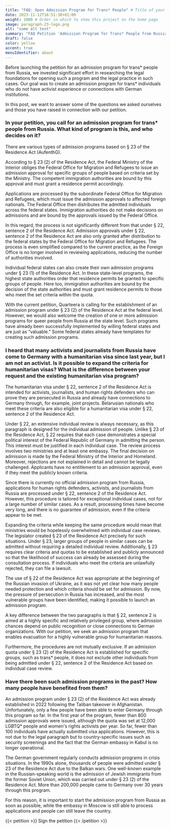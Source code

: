 ```yaml
---
title: "FAQ: Open Admission Program for Trans* People" # Title of your project
date: 2023-11-12T16:51:38+01:00
weight: 1000 # Order in which to show this project on the home page
image: paragraph-23-logo.png
alt: "some alt text"
summary: "FAQ Petition 'Admission Program for Trans* People from Russia'"
draft: false
color: yellow
accent: true
menuIdentifier: about
---
```


Before launching the petition for an admission program for trans* people from Russia, we invested significant effort in researching the legal foundations for opening such a program and the legal practice in such cases. Our goal was to create an admission program for trans* individuals who do not have activist experience or connections with German institutions.

In this post, we want to answer some of the questions we asked ourselves and those you have raised in connection with our petition.

### In your petition, you call for an admission program for trans* people from Russia. What kind of program is this, and who decides on it?

There are various types of admission programs based on § 23 of the Residence Act (AufenthG).

According to § 23 (2) of the Residence Act, the Federal Ministry of the Interior obliges the Federal Office for Migration and Refugees to issue an admission approval for specific groups of people based on criteria set by the Ministry. The competent immigration authorities are bound by this approval and must grant a residence permit accordingly.

Applications are processed by the subordinate Federal Office for Migration and Refugees, which must issue the admission approvals to affected foreign nationals. The Federal Office then distributes the admitted individuals across the federal states. Immigration authorities do not make decisions on admissions and are bound by the approvals issued by the Federal Office.

In this regard, the process is not significantly different from that under § 22, sentence 2 of the Residence Act. Admission approvals under § 22, sentence 2 of the Residence Act are also only granted after distribution to the federal states by the Federal Office for Migration and Refugees. The process is even simplified compared to the current practice, as the Foreign Office is no longer involved in reviewing applications, reducing the number of authorities involved.

Individual federal states can also create their own admission programs under § 23 (1) of the Residence Act. In these state-level programs, the highest state authorities order that residence permits be granted to specific groups of people. Here too, immigration authorities are bound by the decision of the state authorities and must grant residence permits to those who meet the set criteria within the quota.

With the current petition, Quarteera is calling for the establishment of an admission program under § 23 (2) of the Residence Act at the federal level. However, we would also welcome the creation of one or more admission programs for queer people from Russia at the state level. Such programs have already been successfully implemented by willing federal states and are just as “valuable.” Some federal states already have templates for creating such admission programs.

### I heard that many activists and journalists from Russia have come to Germany with a humanitarian visa since last year, but I am not an activist. Is it possible to expand the criteria for humanitarian visas? What is the difference between your request and the existing humanitarian visa program?

The humanitarian visa under § 22, sentence 2 of the Residence Act is intended for activists, journalists, and human rights defenders who can prove they are persecuted in Russia and already have connections to Germany through, for example, joint projects. Belarusian nationals who meet these criteria are also eligible for a humanitarian visa under § 22, sentence 2 of the Residence Act.

Under § 22, an extensive individual review is always necessary, as this paragraph is designed for the individual admission of people. Unlike § 23 of the Residence Act, § 22 requires that each case demonstrates a special political interest of the Federal Republic of Germany in admitting the person. This interest must be justified in each individual case. The review process involves two ministries and at least one embassy. The final decision on admission is made by the Federal Ministry of the Interior and Homeland. Moreover, rejections are not explained in detail and cannot be legally challenged. Applicants have no entitlement to an admission approval, even if they meet the publicly known criteria.

Since there is currently no official admission program from Russia, applications for human rights defenders, activists, and journalists from Russia are processed under § 22, sentence 2 of the Residence Act. However, this procedure is tailored for exceptional individual cases, not for a large number of similar cases. As a result, processing times have become very long, and there is no guarantee of admission, even if the criteria appear to be met.

Expanding the criteria while keeping the same procedure would mean that ministries would be hopelessly overwhelmed with individual case reviews. The legislator created § 23 of the Residence Act precisely for such situations. Under § 23, larger groups of people in similar cases can be admitted without requiring a detailed individual review. Additionally, § 23 requires clear criteria and quotas to be established and publicly announced so that the likelihood of success can already be assessed during the consultation process. If individuals who meet the criteria are unlawfully rejected, they can file a lawsuit.

The use of § 22 of the Residence Act was appropriate at the beginning of the Russian invasion of Ukraine, as it was not yet clear how many people needed protection and which criteria should be set for admission. By now, the pressure of persecution in Russia has increased, and the most vulnerable groups have been identified, making it possible to launch an admission program.

A key difference between the two paragraphs is that § 22, sentence 2 is aimed at a highly specific and relatively privileged group, where admission chances depend on public recognition or close connections to German organizations. With our petition, we seek an admission program that enables evacuation for a highly vulnerable group for humanitarian reasons.

Furthermore, the procedures are not mutually exclusive. If an admission quota under § 23 (2) of the Residence Act is established for specific groups, such as trans* people, it does not exclude other individuals from being admitted under § 22, sentence 2 of the Residence Act based on individual case review.

### Have there been such admission programs in the past? How many people have benefited from them?

An admission program under § 23 (2) of the Residence Act was already established in 2022 following the Taliban takeover in Afghanistan. Unfortunately, only a few people have been able to enter Germany through this program so far. In the first year of the program, fewer than 800 admission approvals were issued, although the quota was set at 12,000 LGBTQ* people and women's rights activists per year. So far, fewer than 100 individuals have actually submitted visa applications. However, this is not due to the legal paragraph but to country-specific issues such as security screenings and the fact that the German embassy in Kabul is no longer operational.

The German government regularly conducts admission programs in crisis situations. In the 1990s alone, thousands of people were admitted under § 23 of the Residence Act due to the Balkan wars. One well-known example in the Russian-speaking world is the admission of Jewish immigrants from the former Soviet Union, which was carried out under § 23 (2) of the Residence Act. More than 200,000 people came to Germany over 30 years through this program.

For this reason, it is important to start the admission program from Russia as soon as possible, while the embassy in Moscow is still able to process applications and people can still leave the country.

{{< petition >}} Sign the petition {{< /petition >}}
